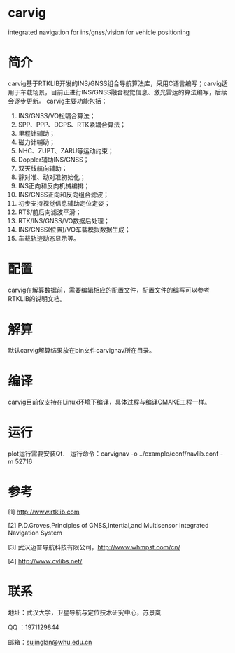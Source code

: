 # carvig
integrated navigation for ins/gnss/vision for vehicle positioning

# 简介
carvig基于RTKLIB开发的INS/GNSS组合导航算法库，采用C语言编写；carvig适用于车载场景，目前正进行INS/GNSS融合视觉信息、激光雷达的算法编写，后续会逐步更新。
carvig主要功能包括：
  1. INS/GNSS/VO松耦合算法；
  2. SPP、PPP、DGPS、RTK紧耦合算法；
  3. 里程计辅助；
  4. 磁力计辅助；
  5. NHC、ZUPT、ZARU等运动约束；
  6. Doppler辅助INS/GNSS；
  7. 双天线航向辅助；
  8. 静对准、动对准初始化；
  9. INS正向和反向机械编排；
  10. INS/GNSS正向和反向组合滤波；
  11. 初步支持视觉信息辅助定位定姿；
  12. RTS/前后向滤波平滑；
  13. RTK/INS/GNSS/VO数据后处理；
  14. INS/GNSS(位置)/VO车载模拟数据生成；
  15. 车载轨迹动态显示等。

# 配置
carvig在解算数据前，需要编辑相应的配置文件，配置文件的编写可以参考RTKLIB的说明文档。

# 解算
默认carvig解算结果放在bin文件carvignav所在目录。

# 编译
carvig目前仅支持在Linux环境下编译，具体过程与编译CMAKE工程一样。

# 运行
plot运行需要安装Qt．
运行命令：carvignav -o ../example/conf/navlib.conf -m 52716

# 参考
[1] http://www.rtklib.com

[2] P.D.Groves,Principles of GNSS,Intertial,and Multisensor Integrated Navigation System

[3] 武汉迈普导航科技有限公司，http://www.whmpst.com/cn/

[4] http://www.cvlibs.net/

# 联系
地址：武汉大学，卫星导航与定位技术研究中心，苏景岚

QQ  ：1971129844

邮箱：sujinglan@whu.edu.cn


